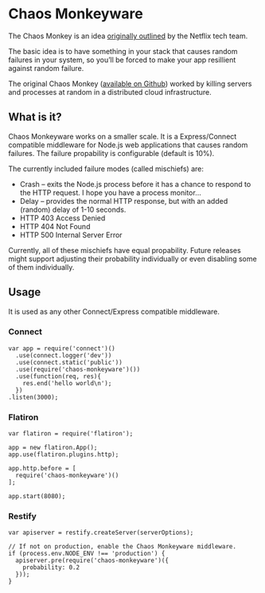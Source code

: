 Chaos Monkeyware
================

The Chaos Monkey is an idea [originally outlined][origin] by the Netflix
tech team.

The basic idea is to have something in your stack that causes random
failures in your system, so you’ll be forced to make your app resillient
against random failure.

The original Chaos Monkey ([available on Github][SimianArmy]) worked by
killing servers and processes at random in a distributed cloud
infrastructure.


What is it?
-----------

Chaos Monkeyware works on a smaller scale. It is a Express/Connect
compatible middleware for Node.js web applications that causes random
failures. The failure propability is configurable (default is 10%).

The currently included failure modes (called mischiefs) are:

* Crash – exits the Node.js process before it has a chance to respond to
  the HTTP request. I hope you have a process monitor…
* Delay – provides the normal HTTP response, but with an added (random)
  delay of 1-10 seconds.
* HTTP 403 Access Denied
* HTTP 404 Not Found
* HTTP 500 Internal Server Error

Currently, all of these mischiefs have equal propability. Future
releases might support adjusting their probability individually or even
disabling some of them individually.


Usage
-----

It is used as any other Connect/Express compatible middleware.


### Connect ###

    var app = require('connect')()
      .use(connect.logger('dev'))
      .use(connect.static('public'))
      .use(require('chaos-monkeyware')())
      .use(function(req, res){
        res.end('hello world\n');
      })
    .listen(3000);


### Flatiron ###

    var flatiron = require('flatiron');

    app = new flatiron.App();
    app.use(flatiron.plugins.http);

    app.http.before = [
      require('chaos-monkeyware')()
    ];

    app.start(8080);


### Restify ###

    var apiserver = restify.createServer(serverOptions);

    // If not on production, enable the Chaos Monkeyware middleware.
    if (process.env.NODE_ENV !== 'production') {
      apiserver.pre(require('chaos-monkeyware')({
        probability: 0.2
      }));
    }

[origin]: http://techblog.netflix.com/2010/12/5-lessons-weve-learned-using-aws.html
[horror]: http://www.codinghorror.com/blog/2011/04/working-with-the-chaos-monkey.html
[SimianArmy]: https://github.com/Netflix/SimianArmy
